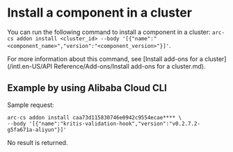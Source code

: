# Install a component in a cluster

You can run the following command to install a component in a cluster: `arc-cs addon install <cluster_id> --body '[{"name":"<component_name>","version":"<component_version>"}]'`.

For more information about this command, see [Install add-ons for a cluster](/intl.en-US/API Reference/Add-ons/Install add-ons for a cluster.md).

## Example by using Alibaba Cloud CLI

Sample request:

```
arc-cs addon install caa73d115830746e0942c9554ecae**** \
--body '[{"name":"kritis-validation-hook","version":"v0.2.7.2-g5fa671a-aliyun"}]'
```

No result is returned.

